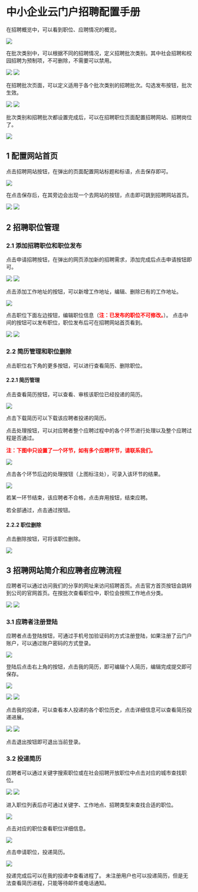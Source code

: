 # 中小企业云门户招聘配置手册
在招聘概览中，可以看到职位、应聘情况的概览。

![](./images/recruitment/zhaopin-0.png)

在批次类别中，可以根据不同的招聘情况，定义招聘批次类别。其中社会招聘和校园招聘为预制项，不可删除，不需要可以禁用。

![](./images/recruitment/zhaopin-1.png)
![](./images/recruitment/zhaopin-2.png)

在招聘批次页面，可以定义适用于各个批次类别的招聘批次。勾选发布按钮，批次生效。

![](./images/recruitment/zhaopin-3.png)
![](./images/recruitment/zhaopin-4.png)

批次类别和招聘批次都设置完成后，可以在招聘职位页面配置招聘网站、招聘岗位了。

![](./images/recruitment/zhaopin-5.png)

## 1 配置网站首页
点击招聘网站按钮，在弹出的页面配置网站标题和标语，点击保存即可。

![](./images/recruitment/zhaopin-6.png)

在点击保存后，在其旁边会出现一个去网站的按钮，点击即可跳到招聘网站首页。

![](./images/recruitment/zhaopin-7.png)
![](./images/recruitment/zhaopin-8.png)

## 2 招聘职位管理
### 2.1 添加招聘职位和职位发布
点击申请招聘按钮，在弹出的网页添加新的招聘需求，添加完成后点击申请按钮即可。

![](./images/recruitment/zhaopin-9.png)
![](./images/recruitment/zhaopin-10.png)

点击添加工作地址的按钮，可以新增工作地址，编辑、删除已有的工作地址。

![](./images/recruitment/zhaopin-11.png)

点击职位下面左边按钮，编辑职位信息（**<font color=#FF0000 >注：已发布的职位不可修改。</font>**）。
点击中间的按钮可以发布职位，职位发布后可在招聘网站首页看到。

![](./images/recruitment/zhaopin-12.png)
![](./images/recruitment/zhaopin-13.png)

### 2.2 简历管理和职位删除
点击职位右下角的更多按钮，可以进行查看简历、删除职位。
#### 2.2.1 简历管理
点击查看简历按钮，可以查看、审核该职位已经投递的简历。

![](./images/recruitment/zhaopin-14.png)

点击下载简历可以下载该应聘者投递的简历。

点击处理按钮，可以对应聘者整个应聘过程中的各个环节进行处理以及整个应聘过程是否通过。

**<font color=#FF0000 >注：下图中只设置了一个环节，如有多个应聘环节，请联系我们。</font>**

![](./images/recruitment/zhaopin-15.png)

点击各个环节后边的处理按钮（上图标注处），可录入该环节的结果。

![](./images/recruitment/zhaopin-16.png)

若某一环节结束，该应聘者不合格，点击弃用按钮，结束应聘。

若全部通过，点击通过按钮。

#### 2.2.2 职位删除
点击删除按钮，可将该职位删除。

![](./images/recruitment/zhaopin-17.png)

## 3 招聘网站简介和应聘者应聘流程
应聘者可以通过访问我们的分享的网址来访问招聘首页。点击官方首页按钮会跳转到公司的官网首页。在按批次查看职位中，职位会按照工作地点分类。

![](./images/recruitment/zhaopin-7.png)
![](./images/recruitment/zhaopin-8.png)

### 3.1 应聘者注册登陆
应聘者点击登陆按钮，可通过手机号加验证码的方式注册登陆，如果注册了云门户账户，可以通过账户密码的方式登录。

![](./images/recruitment/zhaopin-18.png)

登陆后点击右上角的按钮，点击我的简历，即可编辑个人简历，编辑完成提交即可保存。

![](./images/recruitment/zhaopin-19.png)


![](./images/recruitment/zhaopin-3.5.png)
![](./images/recruitment/zhaopin-3.6.png)

点击我的投递，可以查看本人投递的各个职位历史，点击详细信息可以查看简历投递进展。

![](./images/recruitment/zhaopin-3.7.png)
![](./images/recruitment/zhaopin-3.8.png)

点击退出按钮即可退出当前登录。

### 3.2 投递简历
应聘者可以通过关键字搜索职位或在社会招聘开放职位中点击对应的城市查找职位。

![](./images/recruitment/zhaopin-3.9.png)
![](./images/recruitment/zhaopin-3.10.png)

进入职位列表后亦可通过关键字、工作地点、招聘类型来查找合适的职位。

![](./images/recruitment/zhaopin-20.png)

点击对应的职位查看职位详细信息。

![](./images/recruitment/zhaopin-3.12.png)

点击申请职位，投递简历。

![](./images/recruitment/zhaopin-3.13.png)

投递完成后可以在我的投递中查看进程了。
未注册用户也可以投递简历，但是无法查看简历进程，只能等待邮件或电话通知。

















